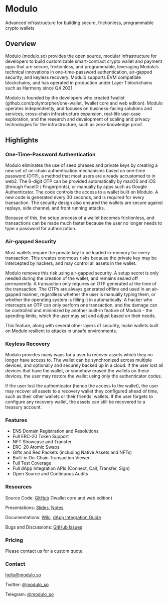 # Modulo

Advanced infrastructure for building secure, frictionless, programmable crypto wallets

## Overview

Modulo (modulo.so) provides the open source, modular infrastructure for developers to build customizable smart-contract crypto wallet and payment apps that are secure, frictionless, and programmable, leveraging Modulo’s technical innovations in one-time-password authentication, air-gapped security, and keyless recovery. Modulo supports EVM compatible blockchains, and has operated in production under Layer 1 blockchains such as Harmony since Q4 2021. 

Modulo is founded by the developers who created 1wallet (github.com/polymorpher/one-wallet, 1wallet core and web edition). Modulo operates independently, and focuses on business-facing solutions and services, cross-chain infrastructure expansion, real-life use-case exploration, and the research and development of scaling and privacy technologies for the infrastructure, such as zero-knowledge proof.

## Highlights

### One-Time-Password Authentication

Modulo eliminates the use of seed phrases and private keys by creating a new set of on-chain authentication mechanisms based on one-time password (OTP), a method that most users are already accustomed to in web2. The 6-digit OTP can be provided automatically by macOS and iOS (through FaceID / Fingerprints), or manually by apps such as Google Authenticator. The code controls the access to a wallet built on Modulo. A new code is generated every 30 seconds, and is required for every transaction. The security design also ensured the wallets are secure against replays, side channel, and front running attacks. 

Because of this, the setup process of a wallet becomes frictionless, and transactions can be made much faster because the user no longer needs to type a password for authorization.  

### Air-gapped Security

Most wallets require the private key to be loaded in-memory for every transaction. This creates enormous risks because the private key may be intercepted by hackers, and may control all assets in the wallet. 

Modulo removes this risk using air-gapped security. A setup secret is only needed during the creation of the wallet, and remains sealed off permanently. A transaction only requires an OTP generated at the time of the transaction. The OTPs are always generated offline and used in an air-gapped manner, regardless whether the user is manually typing them, or whether the operating system is filling it in automatically. A hacker who intercepts an OTP can only perform one transaction, and the damage can be controlled and minimized by another built-in feature of Modulo - the spending limits, which the user may set and adjust based on their needs.

This feature, along with several other layers of security, make wallets built on Modulo resilient to attacks in unsafe environments.

### Keyless Recovery

Modulo provides many ways for a user to recover assets which they no longer have access to. The wallet can be synchronized across multiple devices, and optionally and securely backed up in a cloud. If the user lost all devices that have the wallet, or somehow erased the wallets on these devices, the user may restore the wallet using only the authenticator codes. 

If the user lost the authenticator (hence the access to the wallet), the user may recover all assets to a recovery wallet they configured ahead of time, such as their other wallets or their friends’ wallets. If the user forgets to configure any recovery wallet, the assets can still be recovered to a treasury account.

### Features

- ENS Domain Registration and Resolutions
- Full ERC-20 Token Support
- NFT Showcase and Transfer
- ERC-20 Atomic Swaps
- Gifts and Red Packets (including Native Assets and NFTs)
- Built-in On-Chain Transaction Viewer
- Full Test Coverage
- Full dApp Integration APIs (Connect, Call, Transfer, Sign)
- Open Source and Continuous Audits

### Resources

Source Code: [GitHub](https://github.com/polymorpher/one-wallet) (1wallet core and web edition)

Presentations: [Slides](https://docs.google.com/presentation/d/1lmpWZyT8Mk6yey6FJWEdpeMo6vWdY7Vy2NUMArQHTGw), [Notes](https://docs.google.com/document/d/1MyJGH87ujlBVzwLMBNzJmdw4JH-UzhRUQTNw3t6AaWM/edit#)

Documentations: [Wiki](https://github.com/polymorpher/one-wallet/wiki), [dApp Integration Guide](https://github.com/polymorpher/one-wallet/wiki/App-Integration)

Bugs and Discussions:  [GitHub Issues](https://github.com/polymorpher/one-wallet/issues)

### Pricing

Please contact us for a custom quote.

### Contact

[hello@modulo.so](mailto:hello@modulo.so)

Twitter: [@modulo_so](https://twitter.com/modulo_so)

Telegram: [@modulo_so](https://t.me/modulo_so)

